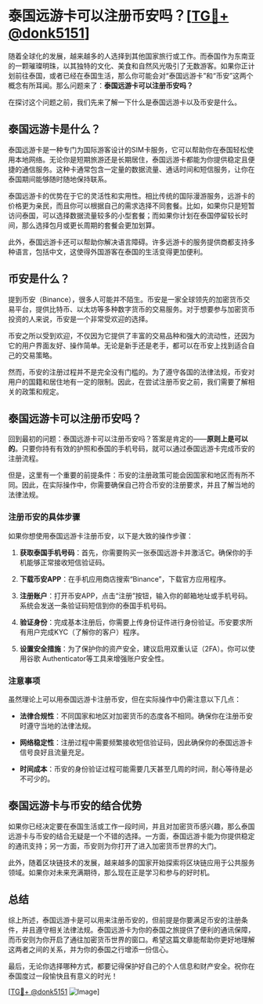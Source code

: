# 泰国远游卡可以注册币安吗？[[TG💪+ @donk5151](https://t.me/s/donk5151)]

随着全球化的发展，越来越多的人选择到其他国家旅行或工作。而泰国作为东南亚的一颗璀璨明珠，以其独特的文化、美食和自然风光吸引了无数游客。如果你正计划前往泰国，或者已经在泰国生活，那么你可能会对“泰国远游卡”和“币安”这两个概念有所耳闻。那么问题来了：**泰国远游卡可以注册币安吗？**

在探讨这个问题之前，我们先来了解一下什么是泰国远游卡以及币安是什么。

## 泰国远游卡是什么？

泰国远游卡是一种专门为国际游客设计的SIM卡服务，它可以帮助你在泰国轻松使用本地网络。无论你是短期旅游还是长期居住，泰国远游卡都能为你提供稳定且便捷的通信服务。这种卡通常包含一定量的数据流量、通话时间和短信服务，让你在泰国期间能够随时随地保持联系。

泰国远游卡的优势在于它的灵活性和实用性。相比传统的国际漫游服务，远游卡的价格更为亲民，而且你可以根据自己的需求选择不同套餐。比如，如果你只是短暂访问泰国，可以选择数据流量较多的小型套餐；而如果你计划在泰国停留较长时间，那么选择包月或更长周期的套餐会更加划算。

此外，泰国远游卡还可以帮助你解决语言障碍。许多远游卡的服务提供商都支持多种语言，包括中文，这使得外国游客在泰国的生活变得更加便利。

## 币安是什么？

提到币安（Binance），很多人可能并不陌生。币安是一家全球领先的加密货币交易平台，提供比特币、以太坊等多种数字货币的交易服务。对于想要参与加密货币投资的人来说，币安是一个非常受欢迎的选择。

币安之所以受到欢迎，不仅因为它提供了丰富的交易品种和强大的流动性，还因为它的用户界面友好、操作简单。无论是新手还是老手，都可以在币安上找到适合自己的交易策略。

然而，币安的注册过程并不是完全没有门槛的。为了遵守各国的法律法规，币安对用户的国籍和居住地有一定的限制。因此，在尝试注册币安之前，我们需要了解相关的政策和规定。

## 泰国远游卡可以注册币安吗？

回到最初的问题：泰国远游卡可以注册币安吗？答案是肯定的——**原则上是可以的**。只要你持有有效的护照和泰国的手机号码，就可以通过泰国远游卡完成币安的注册流程。

但是，这里有一个重要的前提条件：币安的注册政策可能会因国家和地区而有所不同。因此，在实际操作中，你需要确保自己符合币安的注册要求，并且了解当地的法律法规。

### 注册币安的具体步骤

如果你想使用泰国远游卡注册币安，以下是大致的操作步骤：

1. **获取泰国手机号码**：首先，你需要购买一张泰国远游卡并激活它。确保你的手机能够正常接收短信验证码。
   
2. **下载币安APP**：在手机应用商店搜索“Binance”，下载官方应用程序。

3. **注册账户**：打开币安APP，点击“注册”按钮，输入你的邮箱地址或手机号码。系统会发送一条验证码短信到你的泰国手机号码。

4. **验证身份**：完成基本注册后，你需要上传身份证件进行身份验证。币安要求所有用户完成KYC（了解你的客户）程序。

5. **设置安全措施**：为了保护你的资产安全，建议启用双重认证（2FA）。你可以使用谷歌 Authenticator等工具来增强账户安全性。

### 注意事项

虽然理论上可以用泰国远游卡注册币安，但在实际操作中仍需注意以下几点：

- **法律合规性**：不同国家和地区对加密货币的态度各不相同。确保你在注册币安时遵守当地的法律法规。
  
- **网络稳定性**：注册过程中需要频繁接收短信验证码，因此确保你的泰国远游卡信号良好且流量充足。

- **时间成本**：币安的身份验证过程可能需要几天甚至几周的时间，耐心等待是必不可少的。

## 泰国远游卡与币安的结合优势

如果你已经决定要在泰国生活或工作一段时间，并且对加密货币感兴趣，那么泰国远游卡与币安的结合无疑是一个不错的选择。一方面，泰国远游卡能为你提供稳定的通讯支持；另一方面，币安则为你打开了进入加密货币世界的大门。

此外，随着区块链技术的发展，越来越多的国家开始探索将区块链应用于公共服务领域。如果你对未来充满期待，那么现在正是学习和参与的好时机。

## 总结

综上所述，泰国远游卡是可以用来注册币安的，但前提是你要满足币安的注册条件，并且遵守相关法律法规。泰国远游卡为你的泰国之旅提供了便利的通讯保障，而币安则为你开启了通往加密货币世界的窗口。希望这篇文章能帮助你更好地理解这两者之间的关系，并为你的泰国之行增添一份信心。

最后，无论你选择哪种方式，都要记得保护好自己的个人信息和财产安全。祝你在泰国度过一段愉快且有意义的时光！

[[TG💪+ @donk5151](https://t.me/s/donk5151) ![Image](https://i.postimg.cc/rwNCRYN7/Snipaste-2025-04-30-17-27-05.png)]